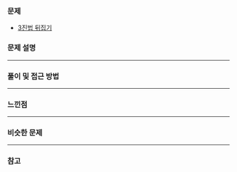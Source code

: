 ### 문제

- [3진법 뒤집기](https://programmers.co.kr/learn/courses/30/lessons/68935)

### 문제 설명

---

### 풀이 및 접근 방법

---

### 느낀점


---

### 비슷한 문제

---

### 참고
